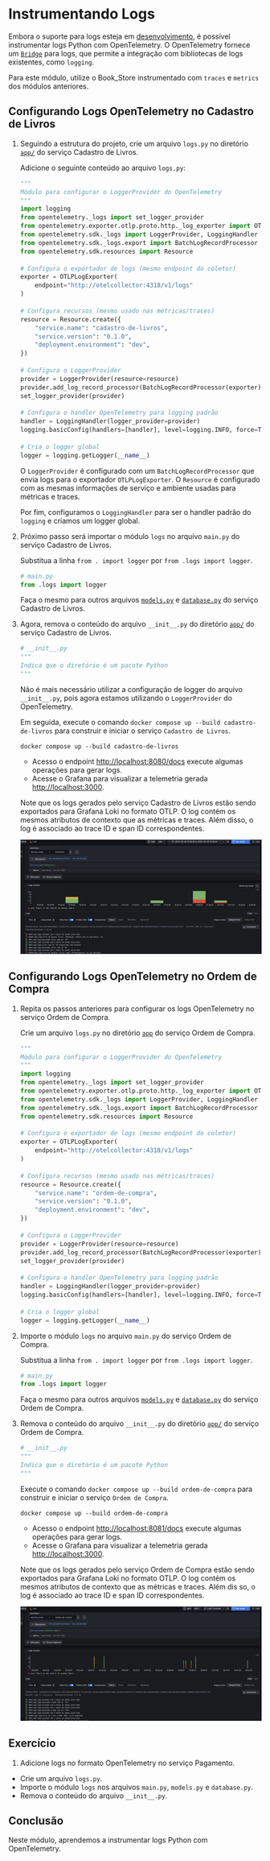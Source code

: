 # Instrumentando Logs

Embora o suporte para logs esteja em [desenvolvimento](https://opentelemetry.io/docs/languages/python/), é possível instrumentar logs Python com OpenTelemetry. O OpenTelemetry fornece um [`Bridge`](https://opentelemetry.io/docs/specs/otel/logs/api/) para logs, que permite a integração com bibliotecas de logs existentes, como `logging`.

Para este módulo, utilize o Book_Store instrumentado com `traces` e `metrics` dos módulos anteriores. 

## Configurando Logs OpenTelemetry no Cadastro de Livros

1. Seguindo a estrutura do projeto, crie um arquivo `logs.py` no diretório [`app/`](../../book_store/cadastro_de_livros/app/) do serviço Cadastro de Livros.

    Adicione o seguinte conteúdo ao arquivo `logs.py`:

    ```python
    """
    Módulo para configurar o LoggerProvider do OpenTelemetry
    """
    import logging
    from opentelemetry._logs import set_logger_provider
    from opentelemetry.exporter.otlp.proto.http._log_exporter import OTLPLogExporter
    from opentelemetry.sdk._logs import LoggerProvider, LoggingHandler
    from opentelemetry.sdk._logs.export import BatchLogRecordProcessor
    from opentelemetry.sdk.resources import Resource

    # Configura o exportador de logs (mesmo endpoint do coletor)
    exporter = OTLPLogExporter(
        endpoint="http://otelcollector:4318/v1/logs"
    )

    # Configura recursos (mesmo usado nas métricas/traces)
    resource = Resource.create({
        "service.name": "cadastro-de-livros",
        "service.version": "0.1.0",
        "deployment.environment": "dev",
    })

    # Configura o LoggerProvider
    provider = LoggerProvider(resource=resource)
    provider.add_log_record_processor(BatchLogRecordProcessor(exporter))
    set_logger_provider(provider)

    # Configura o handler OpenTelemetry para logging padrão
    handler = LoggingHandler(logger_provider=provider)
    logging.basicConfig(handlers=[handler], level=logging.INFO, force=True)

    # Cria o logger global
    logger = logging.getLogger(__name__)
    ```

    O `LoggerProvider` é configurado com um `BatchLogRecordProcessor` que envia logs para o exportador `OTLPLogExporter`. O `Resource` é configurado com as mesmas informações de serviço e ambiente usadas para métricas e traces.

    Por fim, configuramos o `LoggingHandler` para ser o handler padrão do `logging` e criamos um logger global.

1. Próximo passo será importar o módulo `logs` no arquivo `main.py` do serviço Cadastro de Livros.

    Substitua a linha `from . import logger` por `from .logs import logger`.

    ```python
    # main.py
    from .logs import logger
    ```

    Faça o mesmo para outros arquivos [`models.py`](../../book_store/cadastro_de_livros/app/models.py) e [`database.py`](../../book_store/cadastro_de_livros/app/databases.py) do serviço Cadastro de Livros.

1. Agora, remova o conteúdo do arquivo `__init__.py` do diretório [`app/`](../../book_store/cadastro_de_livros/app/) do serviço Cadastro de Livros.

    ```python
    # __init__.py
    """
    Indica que o diretório é um pacote Python
    """
    ```

    Não é mais necessário utilizar a configuração de logger do arquivo `__init__.py`, pois agora estamos utilizando o `LoggerProvider` do OpenTelemetry.

    Em seguida, execute o comando `docker compose up --build cadastro-de-livros` para construir e iniciar o serviço `Cadastro de Livros`.

    ```shell
    docker compose up --build cadastro-de-livros
    ```

    - Acesso o endpoint [http://localhost:8080/docs](http://localhost:8080/docs) execute algumas operações para gerar logs.
    - Acesse o Grafana para visualizar a telemetria gerada [http://localhost:3000](http://localhost:3000).

    Note que os logs gerados pelo serviço Cadastro de Livros estão sendo exportados para Grafana Loki no formato OTLP. O log contém os mesmos atributos de contexto que as métricas e traces. Além disso, o log é associado ao trace ID e span ID correspondentes.

    ![Logs Cadastro de Livros](../module-6/image/with-logs-cadastro-livros.png)

## Configurando Logs OpenTelemetry no Ordem de Compra

1. Repita os passos anteriores para configurar os logs OpenTelemetry no serviço Ordem de Compra.

    Crie um arquivo `logs.py` no diretório [`app`](../../book_store/ordem_de_compra/app/) do serviço Ordem de Compra.

    ```python
    """
    Módulo para configurar o LoggerProvider do OpenTelemetry
    """
    import logging
    from opentelemetry._logs import set_logger_provider
    from opentelemetry.exporter.otlp.proto.http._log_exporter import OTLPLogExporter
    from opentelemetry.sdk._logs import LoggerProvider, LoggingHandler
    from opentelemetry.sdk._logs.export import BatchLogRecordProcessor
    from opentelemetry.sdk.resources import Resource

    # Configura o exportador de logs (mesmo endpoint do coletor)
    exporter = OTLPLogExporter(
        endpoint="http://otelcollector:4318/v1/logs"
    )

    # Configura recursos (mesmo usado nas métricas/traces)
    resource = Resource.create({
        "service.name": "ordem-de-compra",
        "service.version": "0.1.0",
        "deployment.environment": "dev",
    })

    # Configura o LoggerProvider
    provider = LoggerProvider(resource=resource)
    provider.add_log_record_processor(BatchLogRecordProcessor(exporter))
    set_logger_provider(provider)

    # Configura o handler OpenTelemetry para logging padrão
    handler = LoggingHandler(logger_provider=provider)
    logging.basicConfig(handlers=[handler], level=logging.INFO, force=True)

    # Cria o logger global
    logger = logging.getLogger(__name__)
    ```

1. Importe o módulo `logs` no arquivo `main.py` do serviço Ordem de Compra.

    Substitua a linha `from . import logger` por `from .logs import logger`.

    ```python
    # main.py
    from .logs import logger
    ```

    Faça o mesmo para outros arquivos [`models.py`](../../book_store/ordem_de_compra/app/models.py) e [`database.py`](../../book_store/ordem_de_compra/app/databases.py) do serviço Ordem de Compra.

1. Remova o conteúdo do arquivo `__init__.py` do diretório [`app/`](../../book_store/ordem_de_compra/app/) do serviço Ordem de Compra.

    ```python
    # __init__.py
    """
    Indica que o diretório é um pacote Python
    """
    ```

    Execute o comando `docker compose up --build ordem-de-compra` para construir e iniciar o serviço `Ordem de Compra`.

    ```shell
    docker compose up --build ordem-de-compra
    ```

    - Acesso o endpoint [http://localhost:8081/docs](http://localhost:8081/docs) execute algumas operações para gerar logs.
    - Acesse o Grafana para visualizar a telemetria gerada [http://localhost:3000](http://localhost:3000).

    Note que os logs gerados pelo serviço Ordem de Compra estão sendo exportados para Grafana Loki no formato OTLP. O log contém os mesmos atributos de contexto que as métricas e traces. Além dis
    so, o log é associado ao trace ID e span ID correspondentes.

    ![Logs Ordem de Compra](../module-6/image/with-logs-ordem-compras.png)


## Exercício

1. Adicione logs no formato OpenTelemetry no serviço Pagamento.
  - Crie um arquivo `logs.py`.
  - Importe o módulo `logs` nos arquivos `main.py`, `models.py` e `database.py`.
  - Remova o conteúdo do arquivo `__init__.py`.

## Conclusão

Neste módulo, aprendemos a instrumentar logs Python com OpenTelemetry.
